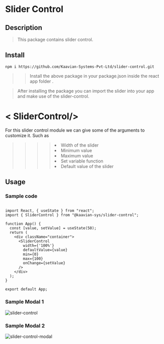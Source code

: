 # Slider Control

## Description
>This package contains slider control.

## Install

    npm i https://github.com/Kaavian-Systems-Pvt-Ltd/slider-control.git

>>Install the above package in your package.json inside the react app folder .

>After installing the package you can import the slider into your app and make use of the slider-control.

# < SliderControl/>

For this slider control module we can give some of the arguments to customize it. Such as 
>>>><li>Width of the slider  
>>>><li>Minimum value  
>>>><li>Maximum value  
>>>><li>Set variable function  
>>>><li>Default value of the slider  

## Usage

### Sample code
```

import React, { useState } from "react";
import { SliderControl } from "@kaavian-sys/slider-control";

function App() {
  const [value, setValue] = useState(50);
  return (
    <div className="container">
      <SliderControl
        width={'100%'}
        defaultValue={value}
        min={0}
        max={100}
        onChange={setValue}
      />
    </div>
  );
}

export default App;
```
### Sample Modal 1
![slider-control](https://user-images.githubusercontent.com/115205743/211206039-15970aeb-d991-4afc-9627-790d9cf0fe7b.PNG)

### Sample Modal 2

![slider-control-modal](https://user-images.githubusercontent.com/115205743/211206207-dc6da265-fddd-4dee-802c-9027f62dd762.PNG)